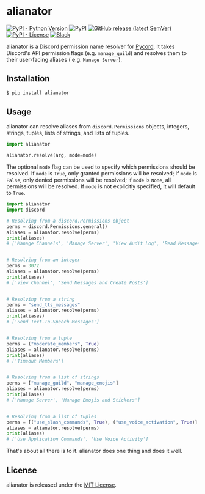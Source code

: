 # alianator

[![PyPI - Python Version](https://img.shields.io/pypi/pyversions/alianator?logo=python&logoColor=white&style=for-the-badge)](https://pypi.org/project/alianator)
[![PyPI](https://img.shields.io/pypi/v/alianator?logo=pypi&color=green&logoColor=white&style=for-the-badge)](https://pypi.org/project/alianator)
[![GitHub release (latest SemVer)](https://img.shields.io/github/v/release/celsiusnarhwal/alianator?logo=github&color=orange&logoColor=white&style=for-the-badge)](https://github.com/celsiusnarhwal/alianator/releases)
[![PyPI - License](https://img.shields.io/pypi/l/alianator?color=03cb98&style=for-the-badge)](https://github.com/celsiusnarhwal/alianator/blob/master/LICENSE)
[![Black](https://aegis.celsiusnarhwal.dev/badge/black?style=for-the-badge)](https://github.com/psf/black)

alianator is a Discord permission name resolver for [Pycord](https://github.com/Pycord-Development/pycord).
It takes Discord's API permission flags (e.g. `manage_guild`) and resolves them to their user-facing aliases (
e.g. `Manage Server`).

## Installation

```bash
$ pip install alianator
```

## Usage

alianator can resolve aliases from `discord.Permissions` objects, integers, strings, tuples, lists of strings, and lists
of tuples.

```python
import alianator

alianator.resolve(arg, mode=mode)
```

The optional `mode` flag can be used to specify which permissions should be resolved. If `mode` is `True`, only granted
permissions will be resolved; if `mode` is `False`, only denied permissions will be resolved; if `mode` is `None`, all
permissions will be resolved. If `mode` is not explicitly specified, it will default to `True`.

```python
import alianator
import discord

# Resolving from a discord.Permissions object
perms = discord.Permissions.general()
aliases = alianator.resolve(perms)
print(aliases)
# ['Manage Channels', 'Manage Server', 'View Audit Log', 'Read Messages', 'View Server Insights', 'Manage Roles', 'Manage Webhooks', 'Manage Emojis and Stickers']


# Resolving from an integer
perms = 3072
aliases = alianator.resolve(perms)
print(aliases)
# ['View Channel', 'Send Messages and Create Posts']


# Resolving from a string
perms = "send_tts_messages"
aliases = alianator.resolve(perms)
print(aliases)
# ['Send Text-To-Speech Messages']


# Resolving from a tuple
perms = ("moderate_members", True)
aliases = alianator.resolve(perms)
print(aliases)
# ['Timeout Members']


# Resolving from a list of strings
perms = ["manage_guild", "manage_emojis"]
aliases = alianator.resolve(perms)
print(aliases)
# ['Manage Server', 'Manage Emojis and Stickers']


# Resolving from a list of tuples
perms = [("use_slash_commands", True), ("use_voice_activation", True)]
aliases = alianator.resolve(perms)
print(aliases)
# ['Use Application Commands', 'Use Voice Activity']
```

That's about all there is to it. alianator does one thing and does it well.

## License

alianator is released under the [MIT License](https://github.com/celsiusnarhwal/alianator/blob/master/LICENSE.md).
